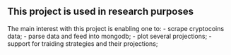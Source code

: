 ## This project is used in research purposes

The main interest with this project is enabling one to:
    - scrape cryptocoins data;
    - parse data and feed into mongodb;
    - plot several projections;
    - support for traiding strategies and their projections;

